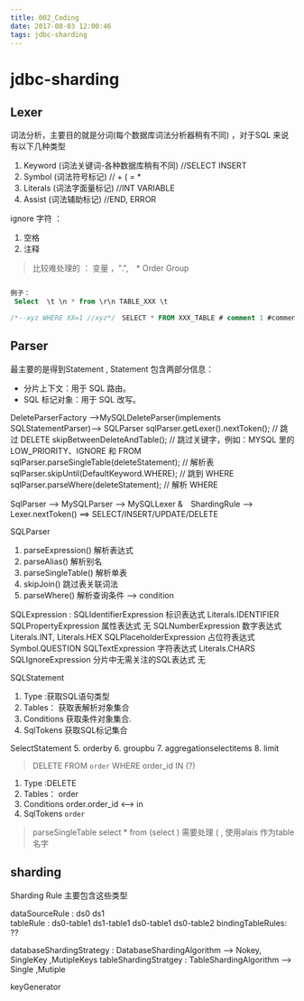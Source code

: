 ```yaml
---
title: 002_Coding
date: 2017-08-03 12:00:46
tags: jdbc-sharding
---
```


# jdbc-sharding

## Lexer 

词法分析，主要目的就是分词(每个数据库词法分析器稍有不同) ，对于SQL 来说有以下几种类型

1. Keyword (词法关键词-各种数据库稍有不同) //SELECT INSERT
2. Symbol (词法符号标记)  // + (  = *
3. Literals (词法字面量标记)  //INT VARIABLE
4. Assist (词法辅助标记) //END, ERROR


ignore 字符 ：
1. 空格
2. 注释

> 比较难处理的 ：
>  变量 ，".",　*
>  Order Group 

```SQL

例子：
 Select  \t \n * from \r\n TABLE_XXX \t

/*--xyz WHERE XX=1 //xyz*/　SELECT * FROM XXX_TABLE # comment 1 #comment 2 WHERE XX=%s AND YY=%s


```


## Parser 

最主要的是得到Statement , Statement 包含两部分信息：

* 分片上下文：用于 SQL 路由。
* SQL 标记对象：用于 SQL 改写。



DeleteParserFactory -->MySQLDeleteParser(implements SQLStatementParser)--> SQLParser
        sqlParser.getLexer().nextToken(); // 跳过 DELETE
        skipBetweenDeleteAndTable();  // 跳过关键字，例如：MYSQL 里的 LOW_PRIORITY、IGNORE 和 FROM
        sqlParser.parseSingleTable(deleteStatement); // 解析表
        sqlParser.skipUntil(DefaultKeyword.WHERE); // 跳到 WHERE
        sqlParser.parseWhere(deleteStatement); // 解析 WHERE

SqlParser --> MySQLParser -->  MySQLLexer &　ShardingRule --> Lexer.nextToken() ==> SELECT/INSERT/UPDATE/DELETE


SQLParser 
1. parseExpression()  解析表达式
2. parseAlias()   解析别名
3. parseSingleTable() 解析单表
4. skipJoin() 跳过表关联词法
5. parseWhere()   解析查询条件   --> condition 

SQLExpression :
SQLIdentifierExpression 标识表达式   Literals.IDENTIFIER
SQLPropertyExpression   属性表达式   无
SQLNumberExpression 数字表达式   Literals.INT, Literals.HEX
SQLPlaceholderExpression    占位符表达式  Symbol.QUESTION
SQLTextExpression   字符表达式   Literals.CHARS
SQLIgnoreExpression 分片中无需关注的SQL表达式  无


SQLStatement
1. Type :获取SQL语句类型
2. Tables： 获取表解析对象集合
3. Conditions 获取条件对象集合.
4. SqlTokens 获取SQL标记集合

SelectStatement
5.  orderby
6.  groupbu
7.  aggregationselectitems
8.  limit 


> DELETE FROM `order` WHERE order_id IN (?)
1. Type :DELETE
2. Tables： order
3. Conditions  order.order_id <--> in 
4. SqlTokens  `order`


> parseSingleTable  select * from (select )
 需要处理 ( , 使用alais 作为table 名字 


## sharding 

Sharding Rule  主要包含这些类型

dataSourceRule  : ds0 ds1  
tableRule : ds0-table1 ds1-table1  ds0-table1 ds0-table2
bindingTableRules: ??

databaseShardingStrategy : DatabaseShardingAlgorithm --> Nokey, SingleKey ,MutipleKeys
tableShardingStratgey : TableShardingAlgorithm --> Single ,Mutiple

keyGenerator 
 
